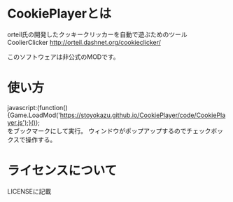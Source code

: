 # CookiePlayerとは
orteil氏の開発したクッキークリッカーを自動で遊ぶためのツール  
CoolierClicker http://orteil.dashnet.org/cookieclicker/

このソフトウェアは非公式のMODです。

# 使い方
javascript:(function() {Game.LoadMod('https://stoyokazu.github.io/CookiePlayer/code/CookiePlayer.js');}());  
をブックマークにして実行。
ウィンドウがポップアップするのでチェックボックスで操作する。

# ライセンスについて
LICENSEに記載
